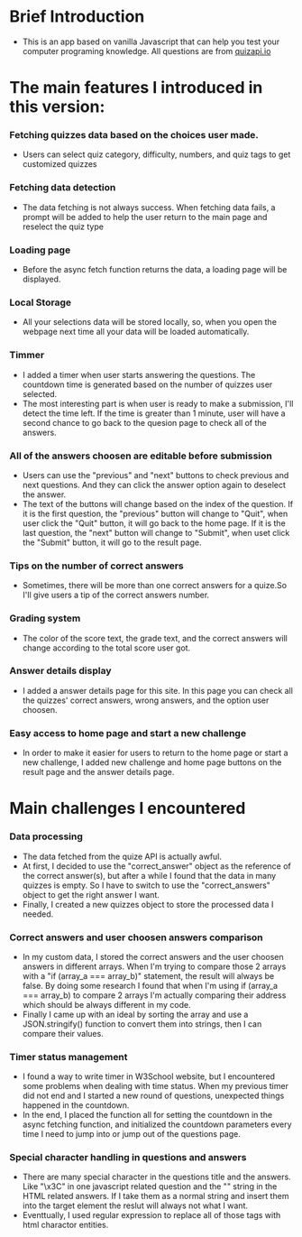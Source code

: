 # Brief Introduction
- This is an app based on vanilla Javascript that can help you test your computer programing knowledge. All questions are from [quizapi.io](https://quizapi.io/)

# The main features I introduced in this version:

### Fetching quizzes data based on the choices user made.
- Users can select quiz category, difficulty, numbers, and quiz tags to get customized quizzes

### Fetching data detection
- The data fetching is not always success. When fetching data fails, a prompt will be added to help the user return to the main page and reselect the quiz type

### Loading page
- Before the async fetch function returns the data, a loading page will be displayed.

### Local Storage
- All your selections data will be stored locally, so, when you open the webpage next time all your data will be loaded automatically.

### Timmer
- I added a timer when user starts answering the questions. The countdown time is generated based on the number of quizzes user selected.
- The most interesting part is when user is ready to make a submission, I'll detect the time left. If the time is greater than 1 minute, user will have a second chance to go back to the quesion page to check all of the answers.

### All of the answers choosen are editable before submission
- Users can use the "previous" and "next" buttons to check previous and next questions. And they can click the answer option again to deselect the answer.
- The text of the buttons will change based on the index of the question. If it is the first question, the "previous" button will change to "Quit", when user click the "Quit" button, it will go back to the home page. If it is the last question, the "next" button will change to "Submit", when uset click the "Submit" button, it will go to the result page.

### Tips on the number of correct answers
- Sometimes, there will be more than one correct answers for a quize.So I'll give users a tip of the correct answers number.

### Grading system
- The color of the score text, the grade text, and the correct answers will change according to the total score user got.

### Answer details display
- I added a answer details page for this site. In this page you can check all the quizzes' correct answers, wrong answers, and the option user choosen.

### Easy access to home page and start a new challenge
- In order to make it easier for users to return to the home page or start a new challenge, I added new challenge and home page buttons on the result page and the answer details page.

# Main challenges I encountered

### Data processing
- The data fetched from the quize API is actually awful. 
- At first, I decided to use the "correct_answer" object as the reference of the correct answer(s), but after a while I found that the data in many quizzes is empty. So I have to switch to use the "correct_answers" object to get the right answer I want. 
- Finally, I created a new quizzes object to store the processed data I needed.

### Correct answers and user choosen answers comparison
- In my custom data, I stored the correct answers and the user choosen answers in different arrays. When I'm trying to compare those 2 arrays with a "if (array_a === array_b)" statement, the result will always be false. By doing some research I found that when I'm using if (array_a === array_b) to compare 2 arrays I'm actually comparing their address which should be always different in my code. 
- Finally I came up with an ideal by sorting the array and use a JSON.stringify() function to convert them into strings, then I can compare their values.

### Timer status management
- I found a way to write timer in W3School website, but I encountered some problems when dealing with time status. When my previous timer did not end and I started a new round of questions, unexpected things happened in the countdown. 
- In the end, I placed the function all for setting the countdown in the async fetching function, and initialized the countdown parameters every time I need to jump into or jump out of the questions page.

### Special character handling in questions and answers
- There are many special character in the questions title and the answers. Like "\x3C" in one javascript related question and the "<img src="" alt="">" string in the HTML related answers. If I take them as a normal string and insert them into the target element the reslut will always not what I want.
- Eventtually, I used regular expression to replace all of those tags with html charactor entities.
